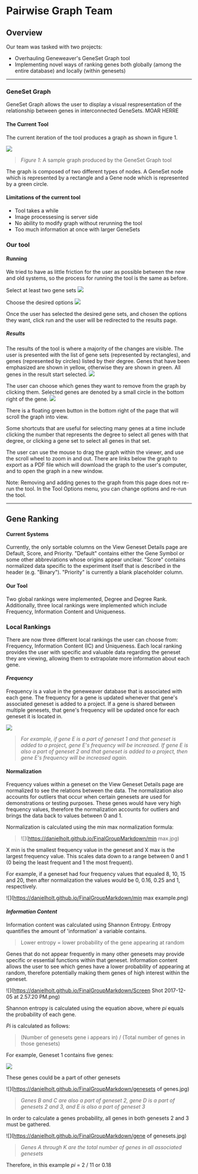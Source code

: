 # Pairwise Graph Team

## Overview

Our team was tasked with two projects:

* Overhauling Geneweaver's GeneSet Graph tool
* Implementing novel ways of ranking genes both globally (among the entire database) and locally (within genesets)

---

### GeneSet Graph

GeneSet Graph allows the user to display a visual respresentation of the relationship between genes in interconnected GeneSets. MOAR HERRE

#### The Current Tool

The current iteration of the tool produces a graph as shown in figure 1. 

![](https://danielholt.github.io/FinalGroupMarkdown/FinalGroupMarkdown/GeneSet_Graph_1.png)
> *Figure 1*: A sample graph produced by the GeneSet Graph tool


The graph is composed of two different types of nodes. A GeneSet node which is represented by a rectangle and a Gene node which is represented by a green circle. 

#### Limitations of the current tool

* Tool takes a while
* Image processesing is server side
* No ability to modify graph without rerunning the tool
* Too much information at once with larger GeneSets

### Our tool



#### Running

We tried to have as little friction for the user as possible between the new and old systems, so the process for running the tool is the same as before.

Select at least two gene sets
![](https://danielholt.github.io/FinalGroupMarkdown/FinalGroupMarkdown/selectGeneSets.png)


Choose the desired options
![](https://danielholt.github.io/FinalGroupMarkdown/FinalGroupMarkdown/chooseOptions.png)


Once the user has selected the desired gene sets, and chosen the options they want, click run and the user will be redirected to the results page.


##### Results

The results of the tool is where a majority of the changes are visible. The user is presented with the list of gene sets (represented by rectangles), and genes (represented by circles) listed by their degree. Genes that have been emphasized are shown in yellow, otherwise they are shown in green. All genes in the result start selected.
![](https://danielholt.github.io/FinalGroupMarkdown/FinalGroupMarkdown/results.png)

The user can choose which genes they want to remove from the graph by clicking them. Selected genes are denoted by a small circle in the bottom right of the gene.
![](https://danielholt.github.io/FinalGroupMarkdown/FinalGroupMarkdown/someSelected.png)

There is a floating green button in the bottom right of the page that will scroll the graph into view.

Some shortcuts that are useful for selecting many genes at a time include clicking the number that represents the degree to select all genes with that degree, or clicking a gene set to select all genes in that set.

The user can use the mouse to drag the graph within the viewer, and use the scroll wheel to zoom in and out. There are links below the graph to export as a PDF file which will download the graph to the user's computer, and to open the graph in a new window.

Note: Removing and adding genes to the graph from this page does not re-run the tool. In the Tool Options menu, you can change options and re-run the tool.

---

## Gene Ranking

#### Current Systems
Currently, the only sortable columns on the View Geneset Details page are Default, Score, and Priority. "Default" contains either the Gene Symbol or some other abbreviations whose origins appear unclear. "Score" contains normalized data specific to the experiment itself that is described in the header (e.g. "Binary"). "Priority" is currently a blank placeholder column.

#### Our Tool
Two global rankings were implemented, Degree and Degree Rank. Additionally, three local rankings were implemented which include Frequency, Information Content and Uniqueness.

### **Local Rankings**

There are now three different local rankings the user can choose from: Frequency, Information Content (IC) and Uniqueness. Each local ranking provides the user with specific and valuable data regarding the geneset they are viewing, allowing them to extrapolate more information about each gene.

#### **_Frequency_**

Frequency is a value in the geneweaver database that is associated with each gene. The frequency for a gene is updated whenever that gene's associated geneset is added to a project. If a gene is shared between multiple genesets, that gene's frequency will be updated once for each geneset it is located in.

![](https://danielholt.github.io/FinalGroupMarkdown/frequency.jpg)

> _For example, if gene E is a part of geneset 1 and that geneset is added to a project, gene E's frequency will be increased. If gene E is also a part of geneset 2 and that geneset is added to a project, then gene E's frequency will be increased again._

#### Normalization
Frequency values within a geneset on the View Geneset Details page are normalized to see the relations between the data. The normalization also accounts for outliers that occur when certain genesets are used for demonstrations or testing purposes. These genes would have very high frequency values, therefore the normalization accounts for outliers and brings the data back to values between 0 and 1.

Normalization is calculated using the min max normalization formula:

> ![](https://danielholt.github.io/FinalGroupMarkdown/min max.jpg)

X min is the smallest frequency value in the geneset and X max is the largest frequency value. This scales data down to a range between 0 and 1 (0 being the least frequent and 1 the most frequent).

For example, if a geneset had four frequency values that equaled 8, 10, 15 and 20, then after normalization the values would be 0, 0.16, 0.25 and 1, respectively.

![](https://danielholt.github.io/FinalGroupMarkdown/min max example.png)

#### **_Information Content_**

Information content was calculated using Shannon Entropy. Entropy quantifies the amount of 'information' a variable contains.
> Lower entropy = lower probability of the gene appearing at random

Genes that do not appear frequently in many other genesets may provide specific or essential functions within that geneset. Information content allows the user to see which genes have a lower probability of appearing at random, therefore potentially making them genes of high interest within the geneset.

![](https://danielholt.github.io/FinalGroupMarkdown/Screen Shot 2017-12-05 at 2.57.20 PM.png)

Shannon entropy is calculated using the equation above, where _pi_ equals the probability of each gene.

_Pi_ is calculated as follows:

> (Number of genesets gene i appears in) / (Total number of genes in those genesets)


For example, Geneset 1 contains five genes:

![](https://danielholt.github.io/FinalGroupMarkdown/gene2.jpg)

These genes could be a part of other genesets

![](https://danielholt.github.io/FinalGroupMarkdown/genesets of genes.jpg)

> _Genes B and C are also a part of geneset 2, gene D is a part of genesets 2 and 3, and E is also a part of geneset 3_

In order to calculate a genes probability, all genes in both genesets 2 and 3 must be gathered.

![](https://danielholt.github.io/FinalGroupMarkdown/gene of genesets.jpg)

> _Genes A through K are the total number of genes in all associated genesets_

Therefore, in this example _pi_ = 2 / 11 or 0.18
